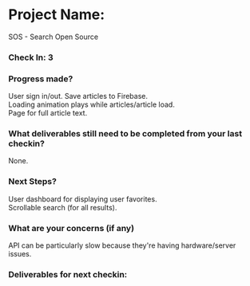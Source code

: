 # Project Name:
SOS - Search Open Source

### Check In: 3

### Progress made?
User sign in/out. Save articles to Firebase.  
Loading animation plays while articles/article load.  
Page for full article text.  

### What deliverables still need to be completed from your last checkin?
None.

### Next Steps?
User dashboard for displaying user favorites.  
Scrollable search (for all results).  

###  What are your concerns (if any)
API can be particularly slow because they're having hardware/server issues.  

### Deliverables for next checkin:
